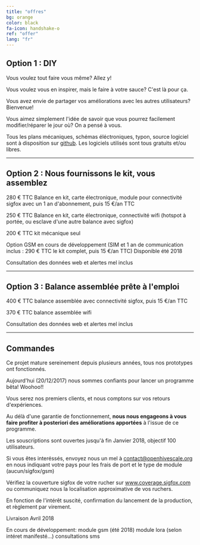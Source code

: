 ```yaml
---
title: "offres"
bg: orange
color: black
fa-icon: handshake-o
ref: "offer"
lang: "fr"
---
```



## Option 1 : DIY
Vous voulez tout faire vous même? Allez y!

Vous voulez vous en inspirer, mais le faire à votre sauce? C'est là pour ça.

Vous avez envie de partager vos améliorations avec les autres utilisateurs? Bienvenue!

Vous aimez simplement l'idée de savoir que vous pourrez facilement modifier/réparer le jour où? On a pensé à vous.

Tous les plans mécaniques, schémas éléctroniques, typon, source logiciel sont à disposition sur [github](https://github.com/openhivescale).
Les logiciels utilisés sont tous gratuits et/ou libres.

-------------------------

## Option 2 : Nous fournissons le kit, vous assemblez

280 € TTC Balance en kit, carte électronique, module pour connectivité sigfox avec un 1 an d'abonnement, puis 15 €/an TTC

250 € TTC Balance en kit, carte électronique, connectivité wifi (hotspot à portée, ou esclave d'une autre balance avec sigfox)

200 € TTC kit mécanique seul

Option GSM en cours de développement (SIM et 1 an de communication inclus : 290 € TTC le kit complet, puis 15 €/an TTC)
Disponible été 2018

Consultation des données web et alertes mel inclus

-------------------------

## Option 3 : Balance assemblée prête à l'emploi 

400 € TTC balance assemblée avec connectivité sigfox, puis 15 €/an TTC

370 € TTC balance assemblée wifi

Consultation des données web et alertes mel inclus

-------------------------

## Commandes 

Ce projet mature sereinement depuis plusieurs années, tous nos prototypes ont fonctionnés.

Aujourd'hui (20/12/2017) nous sommes confiants pour lancer un programme bêta! Woohoo!!

Vous serez nos premiers clients, et nous comptons sur vos retours d'expériences. 

Au délà d'une garantie de fonctionnement, **nous nous engageons à vous faire profiter à posteriori des améliorations apportées** à l'issue de ce programme.

Les souscriptions sont ouvertes jusqu'à fin Janvier 2018, objectif 100 utilisateurs. 

Si vous êtes interéssés, envoyez nous un mel à contact@openhivescale.org en nous indiquant votre pays pour les frais de port et le type de module (aucun/sigfox/gsm) 

Vérifiez la couverture sigfox de votre rucher sur www.coverage.sigfox.com ou communiquez nous la localisation approximative de vos ruchers. 

En fonction de l'intérêt suscité, confirmation du lancement de la production, et règlement par virement.

Livraison Avril 2018



En cours de développement:
    module gsm (été 2018)
    module lora (selon intéret manifesté...)
    consultations sms

